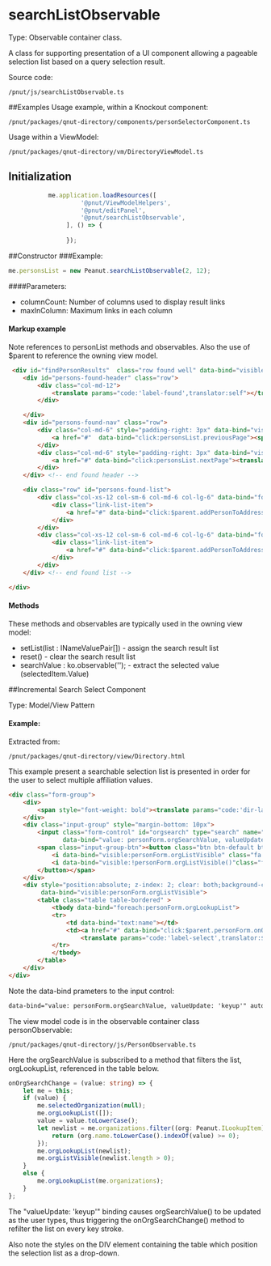 
# searchListObservable
Type: Observable container class.

A class for supporting presentation of a UI component allowing a pageable selection list based on a query selection result.

Source code:
```
/pnut/js/searchListObservable.ts
```
##Examples
Usage example, within a Knockout component:
````
/pnut/packages/qnut-directory/components/personSelectorComponent.ts
````
Usage within a ViewModel:
````
/pnut/packages/qnut-directory/vm/DirectoryViewModel.ts
````
## Initialization
```typescript
           me.application.loadResources([
                    '@pnut/ViewModelHelpers',
                    '@pnut/editPanel',
                    '@pnut/searchListObservable',
                ], () => {
               
                });

```
##Constructor
###Example:
```typescript
me.personsList = new Peanut.searchListObservable(2, 12);
```
####Parameters:
- columnCount: Number of columns used to display result links
- maxInColumn: Maximum links in each column
#### Markup example

Note references to personList methods and observables. Also the use of $parent to reference the owning view model.

```html
 <div id="findPersonResults"  class="row found well" data-bind="visible:personsList.selectionCount">
    <div id="persons-found-header" class="row">
        <div class="col-md-12">
            <translate params="code:'label-found',translator:self"></translate>: <span data-bind="text: personsList.selectionCount"></span> <translate params="code:'dir-person-entity-plural',translator:self"></translate>.
        </div>

    </div>
    <div id="persons-found-nav" class="row">
        <div class="col-md-6" style="padding-right: 3px" data-bind="visible:personsList.hasPrevious">
            <a href="#"  data-bind="click:personsList.previousPage"><span class="fa fa-backward"></span> <translate params="code:'nav-previous',translator:self"></translate></a>
        </div>
        <div class="col-md-6" style="padding-right: 3px" data-bind="visible:personsList.hasMore">
            <a href="#" data-bind="click:personsList.nextPage"><translate params="code:'nav-more',translator:self"></translate>&nbsp;<span class="fa fa-forward"></span></a>
        </div>
    </div> <!-- end found header -->

    <div class="row" id="persons-found-list">
        <div class="col-xs-12 col-sm-6 col-md-6 col-lg-6" data-bind="foreach: personsList.selectionList[1]">
            <div class="link-list-item">
                <a href="#" data-bind="click:$parent.addPersonToAddress"><span data-bind="text: Name"></span></a>
            </div>
        </div>
        <div class="col-xs-12 col-sm-6 col-md-6 col-lg-6" data-bind="foreach: personsList.selectionList[2]">
            <div class="link-list-item">
                <a href="#" data-bind="click:$parent.addPersonToAddress"><span data-bind="text: Name"></span></a>
            </div>
        </div>
    </div> <!-- end found list -->

</div>

```
#### Methods
These methods and observables are typically used in the owning view model:
- setList(list : INameValuePair[]) - assign the search result list
- reset() - clear the search result list
- searchValue :  ko.observable(''); - extract the selected value (selectedItem.Value)

##Incremental Search Select Component

Type: Model/View Pattern

#### Example:
Extracted from:
````
/pnut/packages/qnut-directory/view/Directory.html
````
This example present a searchable selection list is presented in order for the user to select multiple affiliation values.

```html
<div class="form-group">
    <div>
        <span style="font-weight: bold"><translate params="code:'dir-label-organization',translator:self"></translate>: </span>
    </div>
    <div class="input-group" style="margin-bottom: 10px">
        <input class="form-control" id="orgsearch" type="search" name="search" placeholder="Select or search for an organization"
               data-bind="value: personForm.orgSearchValue, valueUpdate: 'keyup'" autocomplete="off" />
        <span class="input-group-btn"><button class="btn btn-default btn-outline-secondary" type="button" data-bind="click:personForm.onShowOrgList">
			<i data-bind="visible:personForm.orgListVisible" class="fa fa-caret-up"></i>
			<i data-bind="visible:!personForm.orgListVisible()"class="fa fa-caret-down"></i>
		</button></span>
    </div>
    <div style="position:absolute; z-index: 2; clear: both;background-color: white; max-height: 25ex; overflow: scroll; border: 1px solid lightgrey; padding: 10px"
         data-bind="visible:personForm.orgListVisible">
        <table class="table table-bordered" >
            <tbody data-bind="foreach:personForm.orgLookupList">
            <tr>
                <td data-bind="text:name"></td>
                <td><a href="#" data-bind="click:$parent.personForm.onOrgSelect">
                    <translate params="code:'label-select',translator:$parent.self"></translate></a> </td>
            </tr>
            </tbody>
        </table>
    </div>
</div>

```
Note the data-bind prameters to the input control:
````html
data-bind="value: personForm.orgSearchValue, valueUpdate: 'keyup'" autocomplete="off"
````
The view model code is in the observable container class  personObservable:
````
/pnut/packages/qnut-directory/js/PersonObservable.ts
````
Here the orgSearchValue is subscribed to a method that filters the list, orgLookupList, referenced in the table below.
```typescript
onOrgSearchChange = (value: string) => {
	let me = this;
	if (value) {
		me.selectedOrganization(null);
		me.orgLookupList([]);
		value = value.toLowerCase();
		let newlist = me.organizations.filter((org: Peanut.ILookupItem) => {
			return (org.name.toLowerCase().indexOf(value) >= 0);
		});
		me.orgLookupList(newlist);
		me.orgListVisible(newlist.length > 0);
	}
	else {
		me.orgLookupList(me.organizations);
	}
};
```
The "valueUpdate: 'keyup'" binding causes orgSearchValue() to be updated as the user types, thus triggering
the onOrgSearchChange() method to refilter the list on every key stroke.

Also note the styles on the DIV element containing the table which position the selection list as a drop-down.

